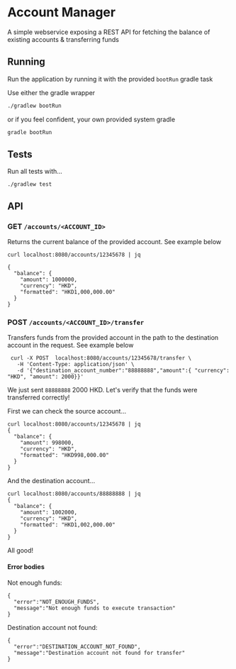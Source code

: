 # Account Manager
A simple webservice exposing a REST API for
fetching the balance of existing accounts & transferring funds

## Running
Run the application by running it with the provided `bootRun` gradle task

Use either the gradle wrapper
```bash
./gradlew bootRun
```
or if you feel confident, your own provided system gradle
```bash
gradle bootRun
```

## Tests
Run all tests with...
```
./gradlew test
``` 

## API

### **GET** `/accounts/<ACCOUNT_ID>`
Returns the current balance of the provided account. See example below
```
curl localhost:8080/accounts/12345678 | jq

{
  "balance": {
    "amount": 1000000,
    "currency": "HKD",
    "formatted": "HKD1,000,000.00"
  }
}
```
### **POST** `/accounts/<ACCOUNT_ID>/transfer`
Transfers funds from the provided account in the path to the destination account in the request. See example below
```
 curl -X POST  localhost:8080/accounts/12345678/transfer \
   -H 'Content-Type: application/json' \
   -d '{"destination_account_number":"88888888","amount":{ "currency": "HKD", "amount": 2000}}'
```
We just sent `88888888` 2000 HKD. Let's verify that the funds were transferred correctly!

First we can check the source account...
```
curl localhost:8080/accounts/12345678 | jq 
{
  "balance": {
    "amount": 998000,
    "currency": "HKD",
    "formatted": "HKD998,000.00"
  }
}
```
And the destination account...
```
curl localhost:8080/accounts/88888888 | jq 
{
  "balance": {
    "amount": 1002000,
    "currency": "HKD",
    "formatted": "HKD1,002,000.00"
  }
}
```
All good!

#### Error bodies

Not enough funds:
```
{
  "error":"NOT_ENOUGH_FUNDS",
  "message":"Not enough funds to execute transaction"
}
```

Destination account not found:
```
{
  "error":"DESTINATION_ACCOUNT_NOT_FOUND",
  "message":"Destination account not found for transfer"
}
```